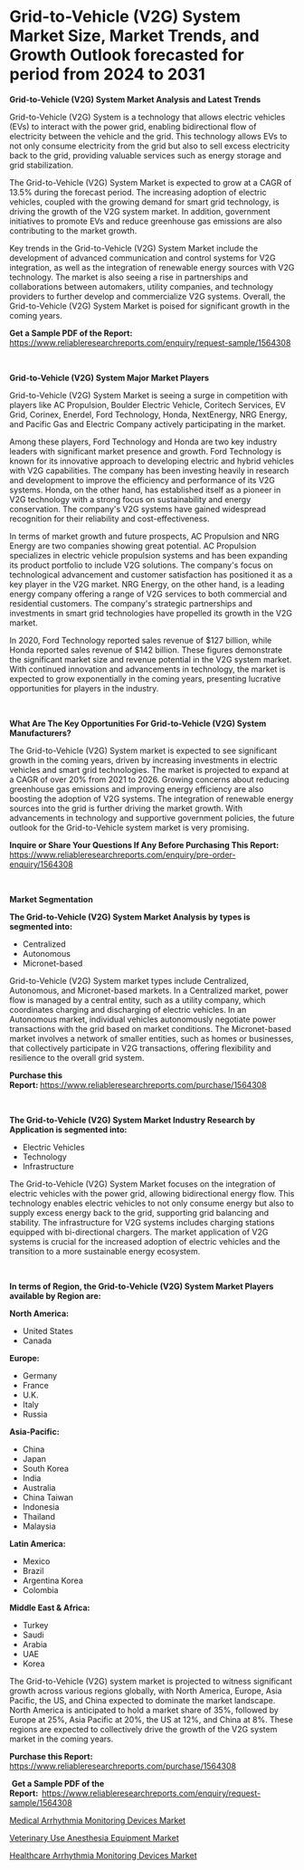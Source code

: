<p><h1>Grid-to-Vehicle (V2G) System Market Size, Market Trends, and Growth Outlook forecasted for period from 2024 to 2031</h1></p><p><strong>Grid-to-Vehicle (V2G) System Market Analysis and Latest Trends</strong></p>
<p><p>Grid-to-Vehicle (V2G) System is a technology that allows electric vehicles (EVs) to interact with the power grid, enabling bidirectional flow of electricity between the vehicle and the grid. This technology allows EVs to not only consume electricity from the grid but also to sell excess electricity back to the grid, providing valuable services such as energy storage and grid stabilization.</p><p>The Grid-to-Vehicle (V2G) System Market is expected to grow at a CAGR of 13.5% during the forecast period. The increasing adoption of electric vehicles, coupled with the growing demand for smart grid technology, is driving the growth of the V2G system market. In addition, government initiatives to promote EVs and reduce greenhouse gas emissions are also contributing to the market growth.</p><p>Key trends in the Grid-to-Vehicle (V2G) System Market include the development of advanced communication and control systems for V2G integration, as well as the integration of renewable energy sources with V2G technology. The market is also seeing a rise in partnerships and collaborations between automakers, utility companies, and technology providers to further develop and commercialize V2G systems. Overall, the Grid-to-Vehicle (V2G) System Market is poised for significant growth in the coming years.</p></p>
<p><strong>Get a Sample PDF of the Report:&nbsp;</strong> <a href="https://www.reliableresearchreports.com/enquiry/request-sample/1564308">https://www.reliableresearchreports.com/enquiry/request-sample/1564308</a></p>
<p>&nbsp;</p>
<p><strong>Grid-to-Vehicle (V2G) System Major Market Players</strong></p>
<p><p>Grid-to-Vehicle (V2G) System Market is seeing a surge in competition with players like AC Propulsion, Boulder Electric Vehicle, Coritech Services, EV Grid, Corinex, Enerdel, Ford Technology, Honda, NextEnergy, NRG Energy, and Pacific Gas and Electric Company actively participating in the market.</p><p>Among these players, Ford Technology and Honda are two key industry leaders with significant market presence and growth. Ford Technology is known for its innovative approach to developing electric and hybrid vehicles with V2G capabilities. The company has been investing heavily in research and development to improve the efficiency and performance of its V2G systems. Honda, on the other hand, has established itself as a pioneer in V2G technology with a strong focus on sustainability and energy conservation. The company's V2G systems have gained widespread recognition for their reliability and cost-effectiveness.</p><p>In terms of market growth and future prospects, AC Propulsion and NRG Energy are two companies showing great potential. AC Propulsion specializes in electric vehicle propulsion systems and has been expanding its product portfolio to include V2G solutions. The company's focus on technological advancement and customer satisfaction has positioned it as a key player in the V2G market. NRG Energy, on the other hand, is a leading energy company offering a range of V2G services to both commercial and residential customers. The company's strategic partnerships and investments in smart grid technologies have propelled its growth in the V2G market.</p><p>In 2020, Ford Technology reported sales revenue of $127 billion, while Honda reported sales revenue of $142 billion. These figures demonstrate the significant market size and revenue potential in the V2G system market. With continued innovation and advancements in technology, the market is expected to grow exponentially in the coming years, presenting lucrative opportunities for players in the industry.</p></p>
<p>&nbsp;</p>
<p><strong>What Are The Key Opportunities For Grid-to-Vehicle (V2G) System Manufacturers?</strong></p>
<p><p>The Grid-to-Vehicle (V2G) System market is expected to see significant growth in the coming years, driven by increasing investments in electric vehicles and smart grid technologies. The market is projected to expand at a CAGR of over 20% from 2021 to 2026. Growing concerns about reducing greenhouse gas emissions and improving energy efficiency are also boosting the adoption of V2G systems. The integration of renewable energy sources into the grid is further driving the market growth. With advancements in technology and supportive government policies, the future outlook for the Grid-to-Vehicle system market is very promising.</p></p>
<p><strong>Inquire or Share Your Questions If Any Before Purchasing This Report:</strong> <a href="https://www.reliableresearchreports.com/enquiry/pre-order-enquiry/1564308">https://www.reliableresearchreports.com/enquiry/pre-order-enquiry/1564308</a></p>
<p>&nbsp;</p>
<p><strong>Market Segmentation</strong></p>
<p><strong>The Grid-to-Vehicle (V2G) System Market Analysis by types is segmented into:</strong></p>
<p><ul><li>Centralized</li><li>Autonomous</li><li>Micronet-based</li></ul></p>
<p><p>Grid-to-Vehicle (V2G) System market types include Centralized, Autonomous, and Micronet-based markets. In a Centralized market, power flow is managed by a central entity, such as a utility company, which coordinates charging and discharging of electric vehicles. In an Autonomous market, individual vehicles autonomously negotiate power transactions with the grid based on market conditions. The Micronet-based market involves a network of smaller entities, such as homes or businesses, that collectively participate in V2G transactions, offering flexibility and resilience to the overall grid system.</p></p>
<p><strong>Purchase this Report:&nbsp;</strong><a href="https://www.reliableresearchreports.com/purchase/1564308">https://www.reliableresearchreports.com/purchase/1564308</a></p>
<p>&nbsp;</p>
<p><strong>The Grid-to-Vehicle (V2G) System Market Industry Research by Application is segmented into:</strong></p>
<p><ul><li>Electric Vehicles</li><li>Technology</li><li>Infrastructure</li></ul></p>
<p><p>The Grid-to-Vehicle (V2G) System Market focuses on the integration of electric vehicles with the power grid, allowing bidirectional energy flow. This technology enables electric vehicles to not only consume energy but also to supply excess energy back to the grid, supporting grid balancing and stability. The infrastructure for V2G systems includes charging stations equipped with bi-directional chargers. The market application of V2G systems is crucial for the increased adoption of electric vehicles and the transition to a more sustainable energy ecosystem.</p></p>
<p>&nbsp;</p>
<p><strong>In terms of Region, the Grid-to-Vehicle (V2G) System Market Players available by Region are:</strong></p>
<p>
    <p> <strong> North America: </strong>
        <ul>
            <li>United States</li>
            <li>Canada</li>
        </ul>
        </p> 
    <p> <strong> Europe: </strong>
        <ul>
            <li>Germany</li>
            <li>France</li>
            <li>U.K.</li>
            <li>Italy</li>
            <li>Russia</li>
        </ul>
        </p> 
    <p> <strong> Asia-Pacific: </strong>
        <ul>
            <li>China</li>
            <li>Japan</li>
            <li>South Korea</li>
            <li>India</li>
            <li>Australia</li>
            <li>China Taiwan</li>
            <li>Indonesia</li>
            <li>Thailand</li>
            <li>Malaysia</li>
        </ul>
        </p> 
    <p> <strong> Latin America: </strong>
        <ul>
            <li>Mexico</li>
            <li>Brazil</li>
            <li>Argentina Korea</li>
            <li>Colombia</li>
        </ul>
        </p> 
    <p> <strong> Middle East & Africa: </strong>
        <ul>
            <li>Turkey</li>
            <li>Saudi</li>
            <li>Arabia</li>
            <li>UAE</li>
            <li>Korea</li>
        </ul>
    </p>
    </p>
<p><p>The Grid-to-Vehicle (V2G) system market is projected to witness significant growth across various regions globally, with North America, Europe, Asia Pacific, the US, and China expected to dominate the market landscape. North America is anticipated to hold a market share of 35%, followed by Europe at 25%, Asia Pacific at 20%, the US at 12%, and China at 8%. These regions are expected to collectively drive the growth of the V2G system market in the coming years.</p></p>
<p><strong>Purchase this Report: </strong><a href="https://www.reliableresearchreports.com/purchase/1564308">https://www.reliableresearchreports.com/purchase/1564308</a></p>
<p>&nbsp;<strong>Get a Sample PDF of the Report:&nbsp;&nbsp;</strong><a href="https://www.reliableresearchreports.com/enquiry/request-sample/1564308">https://www.reliableresearchreports.com/enquiry/request-sample/1564308</a></p>
<p><strong></strong></p>
<p><p><a href="https://view.publitas.com/reportprime-1/medical-arrhythmia-monitoring-devices-market-centers-on-aspects-such-as-market-growth-market-share-market-opportunity-and-projected-forecasts-spanning-from-2023-to-2030/">Medical Arrhythmia Monitoring Devices Market</a></p><p><a href="https://view.publitas.com/reportprime-1/veterinary-use-anesthesia-equipment-market-research-report-provides-thorough-industry-overview-which-offers-an-in-depth-analysis-of-product-trends-and-new-market-divisions/">Veterinary Use Anesthesia Equipment Market</a></p><p><a href="https://view.publitas.com/reportprime-1/global-healthcare-arrhythmia-monitoring-devices-market-by-types-applications-and-major-players-with-regional-growth-rate-analysis-and-development-situation-from-2023-to-2030/">Healthcare Arrhythmia Monitoring Devices Market</a></p></p>